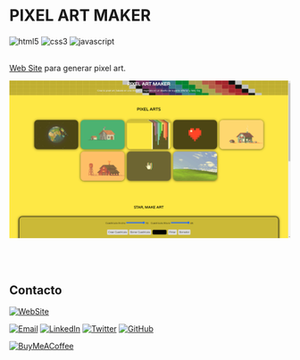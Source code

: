 # PIXEL ART MAKER
<div style="display:inline_block">
    <img align="center" alt="html5" src="https://img.shields.io/badge/HTML5-E34F26?style=for-the-badge&logo=html5&logoColor=white"/>
    <img align="center" alt="css3" src="https://img.shields.io/badge/CSS-239120?&style=for-the-badge&logo=css3&logoColor=white"/>
    <img align="center" alt="javascript" src="https://img.shields.io/badge/JavaScript-323330?style=for-the-badge&logo=javascript&logoColor=F7DF1E"/>
</div></br>

<a href="https://fernandd0.github.io/pixelArtMaker/">Web Site</a> para generar pixel art.

![PIXELARTMAKER](assets/img/pixelArtMaker.png)

</br></br>

## Contacto

[![WebSite](https://img.shields.io/badge/website-000000?style=for-the-badge&logo=About.me&logoColor=white)](https://fernandd0.github.io/portfolio/)

[![Email](	https://img.shields.io/badge/Gmail-D14836?style=for-the-badge&logo=gmail&logoColor=white)](mailto:fernandd.to.dev@gmail.com)
[![LinkedIn](https://img.shields.io/badge/LinkedIn-0077B5?style=for-the-badge&logo=linkedin&logoColor=white)]()
[![Twitter](https://img.shields.io/badge/Twitter-1DA1F2?style=for-the-badge&logo=twitter&logoColor=white)](https://twitter.com/Fernandddd0)
[![GitHub](https://img.shields.io/badge/GitHub-100000?style=for-the-badge&logo=github&logoColor=white)](https://github.com/Fernandd0)

[![BuyMeACoffee](https://img.shields.io/badge/Buy_Me_A_Coffee-$2.5-FFDD00?style=for-the-badge&logo=buy-me-a-coffee&logoColor=white&labelColor=101010)](https://www.buymeacoffee.com/fernandd0)